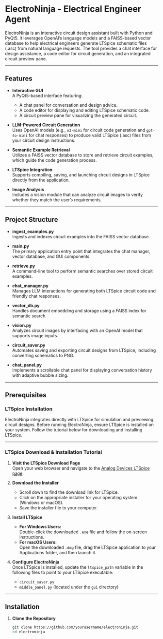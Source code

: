 # ElectroNinja - Electrical Engineer Agent

ElectroNinja is an interactive circuit design assistant built with Python and PyQt5. It leverages OpenAI’s language models and a FAISS-based vector database to help electrical engineers generate LTSpice schematic files (.asc) from natural language requests. The tool provides a chat interface for design assistance, a code editor for circuit generation, and an integrated circuit preview pane.

---

## Features

- **Interactive GUI**  
  A PyQt5-based interface featuring:
  - A chat panel for conversation and design advice.
  - A code editor for displaying and editing LTSpice schematic code.
  - A circuit preview pane for visualizing the generated circuit.

- **LLM-Powered Circuit Generation**  
  Uses OpenAI models (e.g., `o3-mini` for circuit code generation and `gpt-4o-mini` for chat responses) to produce valid LTSpice (.asc) files from your circuit design instructions.

- **Semantic Example Retrieval**  
  Utilizes a FAISS vector database to store and retrieve circuit examples, which guide the code generation process.

- **LTSpice Integration**  
  Supports compiling, saving, and launching circuit designs in LTSpice directly from the application.

- **Image Analysis**  
  Includes a vision module that can analyze circuit images to verify whether they match the user’s requirements.

---

## Project Structure

- **ingest_examples.py**  
  Ingests and indexes circuit examples into the FAISS vector database.

- **main.py**  
  The primary application entry point that integrates the chat manager, vector database, and GUI components.

- **retrieve.py**  
  A command-line tool to perform semantic searches over stored circuit examples.

- **chat_manager.py**  
  Manages LLM interactions for generating both LTSpice circuit code and friendly chat responses.

- **vector_db.py**  
  Handles document embedding and storage using a FAISS index for semantic search.

- **vision.py**  
  Analyzes circuit images by interfacing with an OpenAI model that supports image inputs.

- **circuit_saver.py**  
  Automates saving and exporting circuit designs from LTSpice, including converting schematics to PNG.

- **chat_panel.py**  
  Implements a scrollable chat panel for displaying conversation history with adaptive bubble sizing.

---

## Prerequisites

### LTSpice Installation

ElectroNinja integrates directly with LTSpice for simulation and previewing circuit designs. Before running ElectroNinja, ensure LTSpice is installed on your system. Follow the tutorial below for downloading and installing LTSpice.

---

### LTSpice Download & Installation Tutorial

1. **Visit the LTSpice Download Page**  
   Open your web browser and navigate to the [Analog Devices LTSpice page](https://www.analog.com/en/design-center/design-tools-and-calculators/ltspice-simulator.html).

2. **Download the Installer**  
   - Scroll down to find the download link for LTSpice.
   - Click on the appropriate installer for your operating system (Windows or macOS).
   - Save the installer file to your computer.

3. **Install LTSpice**  
   - **For Windows Users:**  
     Double-click the downloaded `.exe` file and follow the on-screen instructions.
   - **For macOS Users:**  
     Open the downloaded `.dmg` file, drag the LTSpice application to your Applications folder, and then launch it.

4. **Configure ElectroNinja**  
   Once LTSpice is installed, update the `ltspice_path` variable in the following files to point to your LTSpice executable:
   - `circuit_saver.py`
   - `middle_panel.py` (located under the `gui` directory)

---

## Installation

1. **Clone the Repository**

   ```bash
   git clone https://github.com/yourusername/electroninja.git
   cd electroninja

 
